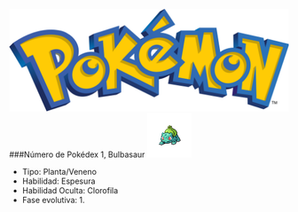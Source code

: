 ![logoPokemon](.\src\img\pokemon_logo.png)
###Número de Pokédex 1, Bulbasaur ![fotoBulbasaur](.\src\img\pokemons\001.png)
- Tipo: Planta/Veneno
- Habilidad: Espesura
- Habilidad Oculta: Clorofila
- Fase evolutiva: 1.
